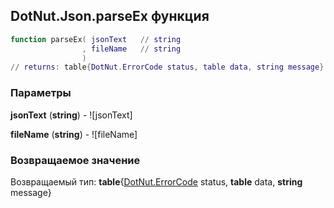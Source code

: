 ## DotNut.Json.parseEx функция


```lua
function parseEx( jsonText   // string
                , fileName   // string
                )
// returns: table{DotNut.ErrorCode status, table data, string message}
```


### Параметры

**jsonText** (**string**) - ![jsonText]

**fileName** (**string**) - ![fileName]

### Возвращаемое значение

Возвращаемый тип: **table**{[DotNut.ErrorCode](../../DotNut/ErrorCode.md) status, **table** data, **string** message}

